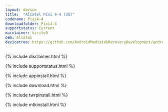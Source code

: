 ```yaml
---
layout: device
title:  "Alcatel Pixi 4-4 (3G)"
codename: Pixi4-4
downloadfolder: Pixi4-4
supportstatus: Current
maintainer: kirito9
oem: Alcatel
devicetree: https://github.com/AndroidMediatekRecoveryDevelopment/android_device_alcatel_4034_twrp
---
```


{% include disclaimer.html %}

{% include supportstatus.html %}

{% include appinstall.html %}

{% include download.html %}

{% include twrpinstall.html %}

{% include mtkinstall.html %}